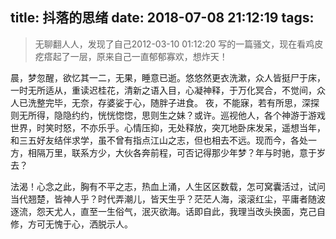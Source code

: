 title: 抖落的思绪
date: 2018-07-08 21:12:19
tags:
---
> 无聊翻人人，发现了自己2012-03-10 01:12:20 写的一篇骚文，现在看鸡皮疙瘩起了一层，原来自己一直郁郁寡欢，想炸天！

晨，梦忽醒，欲忆其一二，无果，睡意已逝。悠悠然更衣洗漱，众人皆挺尸于床，一时无所适从，重读迟桂花，清新之语入目，心凝神释，于万化冥合，不觉间，众人已洗整完毕，无奈，存婆娑于心，随胖子进食。
夜，不能寐，若有所思，深探则无所得，隐隐约约，恍恍惚惚，思则生之妹？或许。巡视他人，各个神游于游戏世界，时笑时怒，不亦乐乎。心情压抑，无处释放，突兀地卧床发呆，遥想当年，和三五好友结伴求学，虽不曾有指点江山之志，但也相去不远。现而今，各处一方，相隔万里，联系方少，大伙各奔前程，可否记得那少年梦？年与时驰，意于岁去？

法渴！心念之此，胸有不平之志，热血上涌，人生区区数载，怎可窝囊活过，试问当代翘楚，皆神人乎？时代弄潮儿，皆天生乎？茫茫人海，滚滚红尘，平庸者随波逐流，怨天尤人，直至一生俗气，泯灭欲海。话即自此，我理当改头换面，克己自修，方可无愧于心，洒脱示人。